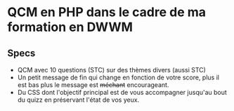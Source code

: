 ﻿# QCM en PHP dans le cadre de ma formation en DWWM

## Specs
* QCM avec 10 questions (STC) sur des thèmes divers (aussi STC)
* Un petit message de fin qui change en fonction de votre score, plus il est bas plus le message est <s>méchant</s> encourageant.
* Du CSS dont l'objectif principal est de vous accompagner jusqu'au bout du quizz en préservant l'état de vos yeux. 
